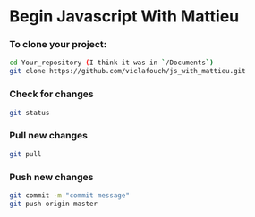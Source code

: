 # Begin Javascript With Mattieu

### To clone your project: 

```sh
cd Your_repository (I think it was in `/Documents`)
git clone https://github.com/viclafouch/js_with_mattieu.git
```

### Check for changes

```sh
git status
```


### Pull new changes

```sh
git pull
```

### Push new changes

```sh
git commit -m "commit message"
git push origin master
```

